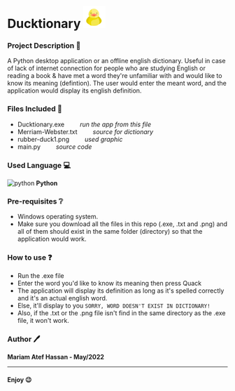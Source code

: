 # Ducktionary <img src="https://github.com/MariamAtef226/Ducktionary/blob/main/rubber-duck1.png?raw=true" width="50" height="50">

### Project Description :page_facing_up:
A Python desktop application or an offline english dictionary. Useful in case of lack of internet connection for people who are
studying English or reading a book & have met a word they're unfamiliar with and would like to know its meaning (defintion). The user would enter the meant word, and the application would display its english definition.

### Files Included 📁
- Ducktionary.exe  &nbsp;&nbsp;&nbsp;&nbsp;&nbsp;&nbsp;&nbsp; _run the app from this file_
- Merriam-Webster.txt   &nbsp;&nbsp;&nbsp;&nbsp;&nbsp;&nbsp;&nbsp;   _source for dictionary_
- rubber-duck1.png   &nbsp;&nbsp;&nbsp;&nbsp;&nbsp;&nbsp;&nbsp;   _used graphic_
- main.py &nbsp;&nbsp;&nbsp;&nbsp;&nbsp;&nbsp;&nbsp;   _source code_

### Used Language 💻

<img src="https://upload.wikimedia.org/wikipedia/commons/thumb/c/c3/Python-logo-notext.svg/1869px-Python-logo-notext.svg.png" alt="python" width="30" height="30">   __Python__

### Pre-requisites ❔
- Windows operating system.
- Make sure you download all the files in this repo (.exe, .txt and .png) and all of them should exist in the same folder (directory) so that the application would work.

### How to use :question:
- Run the .exe file
- Enter the word you'd like to know its meaning then press Quack
- The application will display its definition as long as it's spelled correctly and it's an actual english word.
- Else, it'll display to you ``` SORRY, WORD DOESN'T EXIST IN DICTIONARY!  ```
- Also, if the .txt or the .png file isn't find in the same directory as the .exe file, it won't work.


### Author 🖊️
**Mariam Atef Hassan - May/2022**

<hr>

#### Enjoy 😉

